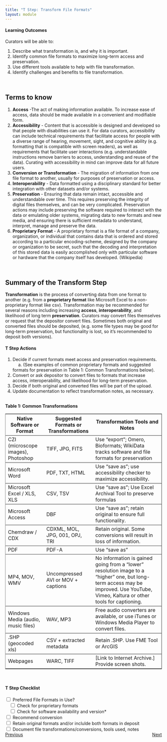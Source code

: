```yaml
---
title: "T Step: Transform File Formats"
layout: module
---
```


<h4>Learning Outcomes</h4>
Curators will be able to:
<ol>
<li>Describe what transformation is, and why it is important.</li>
<li>Identify common file formats to maximize long-term access and preservation.</li>
<li>Use different tools available to help with file transformation.</li>
<li>Identify challenges and benefits to file transformation.</li>
</ol>
<br>
<h2>Terms to know</h2>
<ol>
<li><b>Access</b> -The act of making information available. To increase ease of access, data should be made available in a convenient and modifiable form.</li>
<li><b>Accessibility</b> - Content that is accessible is designed and developed so that people with disabilities can use it. For data curators, accessibility can include technical requirements that facilitate access for people with a diverse range of hearing, movement, sight, and cognitive ability (e.g. formatting that is compatible with screen readers), as well as requirements that facilitate user interactions (e.g. understandable instructions remove barriers to access, understanding and reuse of the data). Curating with accessibility in mind can improve data for all future users.</li>
<li><b>Conversion or Transformation</b> - The migration of information from one file format to another, usually for purposes of preservation or access.</li>
<li><b>Interoperability</b> - Data formatted using a disciplinary standard for better integration with other datasets and/or systems.</li>
<li><b>Preservation</b> - Ensuring that data remain intact, accessible and understandable over time. This requires preserving the integrity of digital files themselves, and can be very complicated. Preservation actions may include preserving the software required to interact with the data or emulating older systems, migrating data to new formats and new media, and ensuring there is sufficient metadata to understand, interpret, manage and preserve the data.</li>
<li><b>Proprietary Format</b> - A proprietary format is a file format of a company, organization, or individual that contains data that is ordered and stored according to a particular encoding-scheme, designed by the company or organization to be secret, such that the decoding and interpretation of this stored data is easily accomplished only with particular software or hardware that the company itself has developed. (Wikipedia)</li>
</ol>
<br>
<h2>Summary of the Transform Step</h2>
<b>Transformation</b> is the process of converting data from one format to another (e.g. from a <b>proprietary format</b> like Microsoft Excel to a non-proprietary format like csv). Transformation may be recommended for several reasons including increasing <b>access</b>, <b>interoperability</b>, and likelihood of long term <b>preservation</b>. Curators may convert files themselves or request that the depositor convert files. Sometimes both original and converted files should be deposited, (e.g. some file types may be good for long-term preservation, but functionality is lost, so it’s recommended to deposit both versions).
<h4>T Step Actions</h4>
<ol>
<li>Decide if current formats meet access and preservation requirements.<br>
&emsp; a. (See examples of common proprietary formats and suggested formats for preservation in Table 1: Common Transformations below).</li>
<li>Convert or ask depositor to convert files to formats that increase access, interoperability, and likelihood for long-term preservation.</li>
<li>Decide if both original and converted files will be part of the upload.</li>
<li>Update documentation to reflect transformation notes, as necessary.</li>
</ol>
<br>
<b>Table 1: Common Transformations</b>
<table border=1 frames=hsides rules=rows>
<th>Native Software or Format</th>
<th>Suggested Formats
or Transformations</th>
<th>Transformation Tools and Notes</th>
<tr>
<td>CZI (microscope images), Photoshop</td>
<td>TIFF, JPG, FITS</td>
<td>Use “export”; Omero, Bioformats; WikiData tracks software and file formats for preservation</td>
</tr>
<tr>
<td>Microsoft Word</td>
<td>PDF, TXT, HTML</td>
<td>Use “save as”; use accessibility checker to maximize accessibility.</td>
</tr>
<tr>
<td>Microsoft Excel / XLS, XLS</td>
<td>CSV, TSV</td>
<td>Use “save as”; Use Excel Archival Tool to preserve formulas</td>
</tr>
<tr>
<td>Microsoft Access</td>
<td>DBF</td>
<td>Use “save as”; retain original to ensure full functionality.</td>
</tr>
<tr>
<td>Chemdraw / CDX</td>
<td>CDXML, MOL, JPG, 001, OPJ, TRI</td>
<td>Retain original. Some conversions will result in loss of information.</td>
</tr>
<tr>
<td>PDF</td>
<td>PDF-A</td>
<td>Use “save as”</td>
</tr>
<tr>
<td>MP4, MOV, WMV</td>
<td>Uncompressed AVI or MOV + captions</td>
<td>No information is gained going from a “lower” resolution image to a “higher” one, but long-term access may be improved. Use YouTube, Vimeo, Kaltura or other tools for captioning.</td>
</tr>
<tr>
<td>Windows Media (audio, music files)</td>
<td>WAV, MP3</td>
<td>Free audio converters are available, or use iTunes or Windows Media Player to convert files.</td>
</tr>
<tr>
<td>.SHP (geocoded xls)</td>
<td>CSV + extracted metadata</td>
<td>Retain .SHP. Use FME Tool or ArcGIS</td>
</tr>
<tr>
<td>Webpages</td>
<td>WARC, TIFF</td>
<td>[Link to Internet Archive.] Provide screen shots.</td>
</tr>
</table>
<br>
<h4>T Step Checklist</h4>
<input type="checkbox" id="1" name="1" >
<label for="1">Preferred File Formats in Use?</label><br>
&emsp;<input type="checkbox" id="2" name="2">
<label for="2">Check for proprietary formats</label><br>
&emsp;<input type="checkbox" id="3" name="3">
<label for="3">Check for software availability and version*</label><br>
<input type="checkbox" id="4" name="4" >
<label for="4">Recommend conversion</label><br>
<input type="checkbox" id="5" name="5" >
<label for="5">Retain original formats and/or inclulde both formats in deposit</label><br>
<input type="checkbox" id="6" name="6" >
<label for="6">Document file transformations/conversions, tools used, notes</label><br>

<style>
.flex-contianer {
  display: flex;
  justify-content: space-between;
}
</style>

<div class="flex-contianer">
     <a class="button button-primary" href="/modules/module-a">Previous</a>
     <a class="button button-primary" href="/modules/module-e"> Next</a>
</div>
